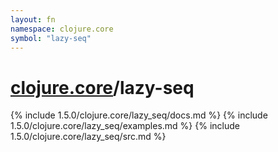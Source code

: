 ```yaml
---
layout: fn
namespace: clojure.core
symbol: "lazy-seq"
---
```


# [clojure.core](../)/lazy-seq

{% include 1.5.0/clojure.core/lazy_seq/docs.md %}
{% include 1.5.0/clojure.core/lazy_seq/examples.md %}
{% include 1.5.0/clojure.core/lazy_seq/src.md %}

